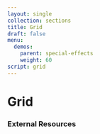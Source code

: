 ```yaml
---
layout: single
collection: sections
title: Grid
draft: false
menu:
  demos:
    parent: special-effects
    weight: 60
script: grid
---
```


# Grid

### External Resources
